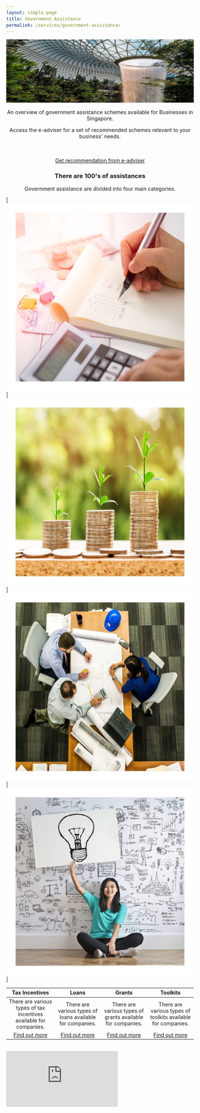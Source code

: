 ```yaml
---
layout: simple-page
title: Government Assistance
permalink: /services/government-assistance/
---
```


[![Government Assistance](/images/programmes/products-and-services/GABanner.jpg)](https://govtech-gb-staging.netlify.com/services/government-assistance/business-grants-portal)

<center>An overview of government assistance schemes available for Businesses in Singapore.
  
Access the e-adviser for a set of recommended schemes relevant to your business' needs.

<br />
<br />
<a href="https://www.google.com" target="_blank">Get recommendation from e-adviser</a></center>

<center><h3>There are 100's of assistances</h3>

Government assistance are divided into four main categories.</center>


|![Tax Incentives](/images/programmes/products-and-services/tax.jpg)|![Loans](/images/programmes/products-and-services/loans.jpg)|![Grants](/images/programmes/products-and-services/grants.jpg)|![Toolkits](/images/programmes/products-and-services/toolkits.jpg)|

| Tax Incentives | Loans | Grants | Toolkits | 
| :-: | :-: | :-: | :-: |
|There are various types of tax incentives available for companies.| There are various types of loans available for companies.|There are various types of grants available for companies.|There are various types of toolkits available for companies.|
|[Find out more](https://govtech-gb-staging.netlify.com/services/government-assistance/business-grants-portal)|[Find out more](https://govtech-gb-staging.netlify.com/services/government-assistance/business-grants-portal)|[Find out more](https://govtech-gb-staging.netlify.com/services/government-assistance/business-grants-portal)|[Find out more](https://govtech-gb-staging.netlify.com/services/government-assistance/business-grants-portal)|

<br />
<div class="bp-youtube">
  <iframe src="https://www.youtube.com/embed/4OkvnEokNHc" frameborder="0" allow="autoplay; encrypted-media" allowfullscreen>  </iframe>
</div>

